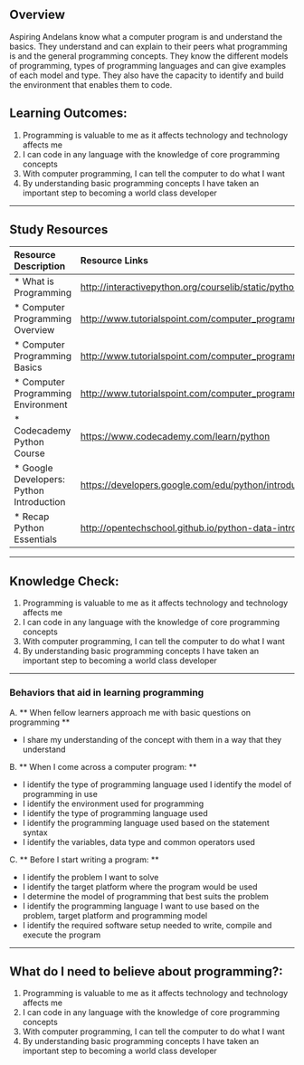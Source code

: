 ## **Overview**

Aspiring Andelans know what a computer program is and understand the basics. They understand and can explain to their peers what programming is and the general programming concepts. They know the different models of programming, types of programming languages and can give examples of each model and type. They also have the capacity to identify and build the environment that enables them to code.

## **Learning Outcomes:**
1. Programming is valuable to me as it affects technology and technology affects me
2. I can code in any language with the knowledge of core programming concepts
3. With computer programming, I can tell the computer to do what I want
4. By understanding basic programming concepts I have taken an important step to becoming a world class developer

----------
## **Study Resources**
| Resource Description   |      Resource Links      |
|:-------------|:------------------|
| * What is Programming|http://interactivepython.org/courselib/static/pythonds/Introduction/WhatIsProgramming.html|
| * Computer Programming Overview|http://www.tutorialspoint.com/computer_programming/computer_programming_overview.htm|
| * Computer Programming Basics|http://www.tutorialspoint.com/computer_programming/computer_programming_basics.htm|
| * Computer Programming Environment|http://www.tutorialspoint.com/computer_programming/computer_programming_environment.htm|
| * Codecademy Python Course|https://www.codecademy.com/learn/python|
| * Google Developers: Python Introduction|https://developers.google.com/edu/python/introduction|
| * Recap Python Essentials|http://opentechschool.github.io/python-data-intro/core/recap.html|

----------

## **Knowledge Check:**
1. Programming is valuable to me as it affects technology and technology affects me
2. I can code in any language with the knowledge of core programming concepts
3. With computer programming, I can tell the computer to do what I want
4. By understanding basic programming concepts I have taken an important step to becoming a world class developer

----------

### **Behaviors that aid in learning programming**
A. **  When fellow learners approach me with basic questions on programming **
- I share my understanding of the concept with them in a way that they understand

B. **  When I come across a computer program:  **
- I identify the type of programming language used
I identify the model of programming in use
- I identify the environment used for programming
- I identify the type of programming language used
- I identify the programming language used based on the statement syntax
- I identify the variables, data type and common operators used

C. ** Before I start writing a program: **
- I identify the problem I want to solve
- I identify the target platform where the program would be used
- I determine the model of programming that best suits the problem
- I identify the programming language I want to use based on the problem, target platform and programming model
- I identify the required software setup needed to write, compile and execute the program

----------


## **What do I need to believe about programming?:**
1. Programming is valuable to me as it affects technology and technology affects me
2. I can code in any language with the knowledge of core programming concepts
3. With computer programming, I can tell the computer to do what I want
4. By understanding basic programming concepts I have taken an important step to becoming a world class developer
